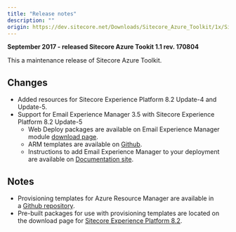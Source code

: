 ```yaml
---
title: "Release notes"
description: ""
origin: https://dev.sitecore.net/Downloads/Sitecore_Azure_Toolkit/1x/Sitecore_Azure_Toolkit_111/Release_notes
---
```


**September 2017 - released Sitecore Azure Tookit 1.1 rev. 170804**

This a maintenance release of Sitecore Azure Toolkit.

## Changes

-   Added resources for Sitecore Experience Platform 8.2 Update-4 and Update-5.
-   Support for Email Experience Manager 3.5 with Sitecore Experience Platform 8.2 Update-5
    -   Web Deploy packages are available on Email Experience Manager module [download page](/downloads/Email_Experience_Manager/35/Email_Experience_Manager_35_Initial_Release).
    -   ARM templates are available on [Github](https://github.com/Sitecore/Sitecore-Azure-Quickstart-Templates/tree/master/EXM%203.5.0).
    -   Instructions to add Email Experience Manager to your deployment are available on [Documentation site](https://doc.sitecore.net/Cloud/82/Working%20with%20Sitecore%20Azure).

## Notes

-   Provisioning templates for Azure Resource Manager are available in a [Github repository](https://github.com/Sitecore/Sitecore-Azure-Quickstart-Templates).
-   Pre-built packages for use with provisioning templates are located on the download page for [Sitecore Experience Platform 8.2](/downloads/Sitecore_Experience_Platform/82).